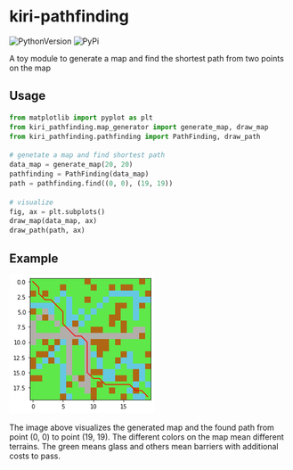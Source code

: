 # kiri-pathfinding

![PythonVersion](https://img.shields.io/badge/python-3.8%20%7C%203.9%20%7C%203.10-blue)
![PyPi](https://img.shields.io/pypi/v/kiri-pathfinding)


A toy module to generate a map and find the shortest path from two points on the map

## Usage

```python
from matplotlib import pyplot as plt
from kiri_pathfinding.map_generator import generate_map, draw_map
from kiri_pathfinding.pathfinding import PathFinding, draw_path

# genetate a map and find shortest path
data_map = generate_map(20, 20)
pathfinding = PathFinding(data_map)
path = pathfinding.find((0, 0), (19, 19))

# visualize
fig, ax = plt.subplots()
draw_map(data_map, ax)
draw_path(path, ax)
```

## Example

![example](example.png)

The image above visualizes the generated map and the found path from point (0, 0) to point (19, 19). The different colors on the map mean different terrains. The green means glass and others mean barriers with additional costs to pass.
